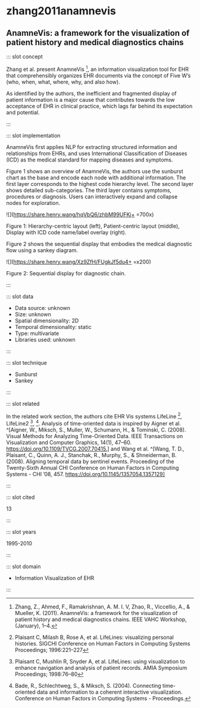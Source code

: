 # zhang2011anamnevis

## AnamneVis: a framework for the visualization of patient history and medical diagnostics chains

<Paper>

::: slot concept

Zhang et al. present AnamneVis [^O], an information visualization tool for EHR that comprehensibly organizes EHR documents via the concept of Five W’s (who, when, what, where, why, and also how).

As identified by the authors, the inefficient and fragmented display of patient information is a major cause that contributes towards the low acceptance of EHR in clinical practice, which lags far behind its expectation and potential.

:::

::: slot implementation

AnamneVis first applies NLP for extracting structured information and relationships from EHRs, and uses International Classification of Diseases (ICD) as the medical standard for mapping diseases and symptoms.

Figure 1 shows an overview of AnamneVis, the authors use the sunburst chart as the base and encode each node with additional information. The first layer corresponds to the highest code hierarchy level. The second layer shows detailed sub-categories. The third layer contains symptoms, procedures or diagnosis. Users can interactively expand and collapse nodes for exploration.

<div class="center">

![](https://share.henry.wang/hqVbQ6/zhbM99UFKj+ =700x)

Figure 1: Hierarchy-centric layout (left), Patient-centric layout (middle), Display with ICD code name/label overlay (right).

</div>

Figure 2 shows the sequential display that embodies the medical diagnostic flow using a sankey diagram.

<div class="center">

![](https://share.henry.wang/Xz9ZfH/FUgkJf5du4+ =x200)

Figure 2: Sequential display for diagnostic chain.

</div>

:::

::: slot data

- Data source: unknown
- Size: unknown
- Spatial dimensionality: 2D
- Temporal dimensionality: static
- Type: multivariate
- Libraries used: unknown

:::

::: slot technique

- Sunburst
- Sankey

:::

::: slot related

In the related work section, the authors cite EHR Vis systems LifeLine [^LifeLine], LifeLine2 [^LifeLine2], [^Midgaard]. Analysis of time-oriented data is inspired by Aigner et al. ^[Aigner, W., Miksch, S., Muller, W., Schumann, H., & Tominski, C. (2008). Visual Methods for Analyzing Time-Oriented Data. IEEE Transactions on Visualization and Computer Graphics, 14(1), 47–60. https://doi.org/10.1109/TVCG.2007.70415.] and Wang et al. ^[Wang, T. D., Plaisant, C., Quinn, A. J., Stanchak, R., Murphy, S., & Shneiderman, B. (2008). Aligning temporal data by sentinel events. Proceeding of the Twenty-Sixth Annual CHI Conference on Human Factors in Computing Systems - CHI ’08, 457. https://doi.org/10.1145/1357054.1357129]

:::

::: slot cited

13

:::

::: slot years

1995-2010

:::

::: slot domain

- Information Visualization of EHR

:::

</Paper>

[^O]: Zhang, Z., Ahmed, F., Ramakrishnan, A. M. I. V, Zhao, R., Viccellio, A., & Mueller, K. (2011). AnamneVis: a framework for the visualization of patient history and medical diagnostics chains. IEEE VAHC Workshop, (January), 1–4.

[^LifeLine]: Plaisant C, Milash B, Rose A, et al. LifeLines: visualizing personal histories. SIGCHI Conference on Human Factors in Computing Systems Proceedings; 1996:221–227

[^LifeLine2]: Plaisant C, Mushlin R, Snyder A, et al. LifeLines: using visualization to enhance navigation and analysis of patient records. AMIA Symposium Proceedings; 1998:76–80

[^Midgaard]: Bade, R., Schlechtweg, S., & Miksch, S. (2004). Connecting time-oriented data and information to a coherent interactive visualization. Conference on Human Factors in Computing Systems - Proceedings.